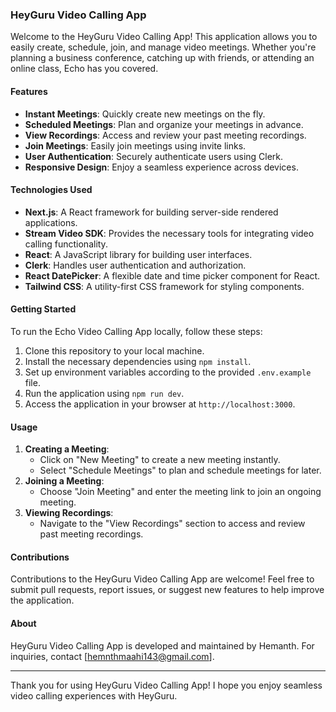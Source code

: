 ### HeyGuru Video Calling App

Welcome to the HeyGuru Video Calling App! This application allows you to easily create, schedule, join, and manage video meetings. Whether you're planning a business conference, catching up with friends, or attending an online class, Echo has you covered.

#### Features

- **Instant Meetings**: Quickly create new meetings on the fly.
- **Scheduled Meetings**: Plan and organize your meetings in advance.
- **View Recordings**: Access and review your past meeting recordings.
- **Join Meetings**: Easily join meetings using invite links.
- **User Authentication**: Securely authenticate users using Clerk.
- **Responsive Design**: Enjoy a seamless experience across devices.

#### Technologies Used

- **Next.js**: A React framework for building server-side rendered applications.
- **Stream Video SDK**: Provides the necessary tools for integrating video calling functionality.
- **React**: A JavaScript library for building user interfaces.
- **Clerk**: Handles user authentication and authorization.
- **React DatePicker**: A flexible date and time picker component for React.
- **Tailwind CSS**: A utility-first CSS framework for styling components.

#### Getting Started

To run the Echo Video Calling App locally, follow these steps:

1. Clone this repository to your local machine.
2. Install the necessary dependencies using `npm install`.
3. Set up environment variables according to the provided `.env.example` file.
4. Run the application using `npm run dev`.
5. Access the application in your browser at `http://localhost:3000`.

#### Usage

1. **Creating a Meeting**:
   - Click on "New Meeting" to create a new meeting instantly.
   - Select "Schedule Meetings" to plan and schedule meetings for later.
2. **Joining a Meeting**:
   - Choose "Join Meeting" and enter the meeting link to join an ongoing meeting.
3. **Viewing Recordings**:
   - Navigate to the "View Recordings" section to access and review past meeting recordings.

#### Contributions

Contributions to the HeyGuru Video Calling App are welcome! Feel free to submit pull requests, report issues, or suggest new features to help improve the application.

#### About

HeyGuru Video Calling App is developed and maintained by Hemanth. For inquiries, contact [hemnthmaahi143@gmail.com].

---

Thank you for using HeyGuru Video Calling App! I hope you enjoy seamless video calling experiences with HeyGuru.